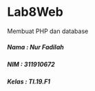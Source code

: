 # Lab8Web
Membuat PHP dan database
##### Nama : Nur Fadilah
##### NIM : 311910672
##### Kelas : TI.19.F1